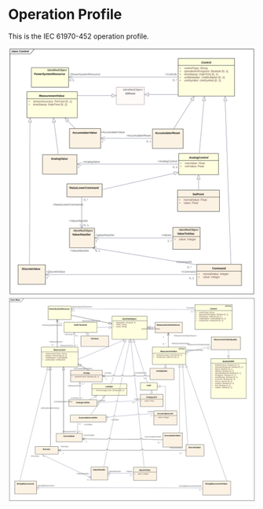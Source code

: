 # Operation Profile

This is the IEC 61970-452 operation profile.

![Operation Control](./Control.svg)
![Operation Measurement](./Meas.svg)
